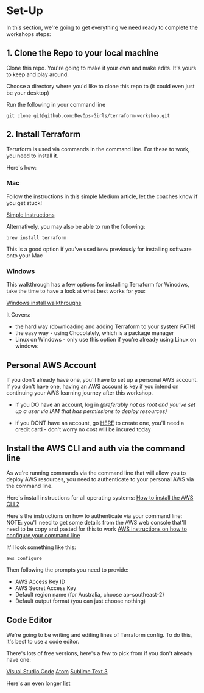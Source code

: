 # Set-Up
In this section, we're going to get everything we need ready to complete the workshops steps:


## 1. Clone the Repo to your local machine
Clone this repo. You're going to make it your own and make edits. It's yours to keep and play around.

Choose a directory where you'd like to clone this repo to (it could even just be your desktop)

Run the following in your command line

`git clone git@github.com:DevOps-Girls/terraform-workshop.git`

## 2. Install Terraform
Terraform is used via commands in the command line. For these to work, you need to install it.

Here's how:

### Mac
Follow the instructions in this simple Medium article, let the coaches know if you get stuck!

[Simple Instructions](https://medium.com/@akkireddy/how-to-install-terraform-on-macos-3e09d6a536b1)

Alternatively, you may also be able to run the following:

`brew install terraform`

This is a good option if you've used `brew` previously for installing software onto your Mac

### Windows
This walkthrough has a few options for installing Terraform for Winodws, take the time to have a look at what best works for you:

[Windows install walkthroughs](https://adamtheautomator.com/terraform-windows/#Installing_Terraform_on_Windows)

It Covers:
- the hard way (downloading and adding Terraform to your system PATH)
- the easy way - using Chocolately, which is a package manager
- Linux on Windows - only use this option if you're already using Linux on windows

## Personal AWS Account
If you don't already have one, you'll have to set up a personal AWS account. If you don't have one, having an AWS account is key if you intend on continuing your AWS learning journey after this workshop.

- If you DO have an account, log in *(preferably not as root and you've set up a user via IAM that has permissions to deploy resources)*

- if you DONT have an account, go [HERE](https://aws.amazon.com/) to create one, you'll need a credit card - don't worry no cost will be incured today

## Install the AWS CLI and auth via the command line
As we're running commands via the command line that will allow you to deploy AWS resources, you need to authenticate to your personal AWS via the command line.

Here's install instructions for all operating systems: [How to install the AWS CLI 2](https://docs.aws.amazon.com/cli/latest/userguide/install-cliv2.html)

Here's the instructions on how to authenticate via your command line:
NOTE: you'll need to get some details from the AWS web console that'll need to be copy and pasted for this to work
[AWS instructions on how to configure your command line](https://docs.aws.amazon.com/cli/latest/userguide/cli-configure-quickstart.html#cli-configure-quickstart-config)

It'll look something like this:
```
aws configure
```
Then following the prompts you need to provide:
- AWS Access Key ID
- AWS Secret Access Key
- Default region name (for Australia, choose ap-southeast-2)
- Default output format (you can just choose nothing)


## Code Editor
We're going to be writing and editing lines of Terraform config. To do this, it's best to use a code editor.

There's lots of free versions, here's a few to pick from if you don't already have one:

[Visual Studio Code](https://code.visualstudio.com/)
[Atom](https://github.com/atom)
[Sublime Text 3](https://www.sublimetext.com/3)

Here's an even longer [list](https://hackr.io/blog/web-development-ide)